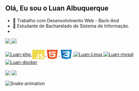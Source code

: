 ## Olá, Eu sou o Luan Albuquerque

- 🔭 Trabalho com Desenvolvimento Web - Back-And
- 🌱 Estudante de Bacharelado de Sistema de Informação.
-
 <div>
  <a href="https://github.com/luan-albuquerque">
  <img height="180em" src="https://github-readme-stats.vercel.app/api?username=luan-albuquerque&show_icons=true&theme=dark&include_all_commits=true&count_private=true"/>
  <img height="180em" src="https://github-readme-stats.vercel.app/api/top-langs/?username=luan-albuquerque&layout=compact&langs_count=7&theme=dark"/>
</div>
<div style="display: inline_block"><br>
 
 <img align="center" alt="Luan-php" height="30" width="40" src="https://cdn.jsdelivr.net/gh/devicons/devicon/icons/php/php-plain.svg">
 <img align="center" alt="Luan-Js" height="30" width="40" src="https://raw.githubusercontent.com/devicons/devicon/master/icons/javascript/javascript-plain.svg">
 <img align="center" alt="Luan-HTML" height="30" width="40" src="https://raw.githubusercontent.com/devicons/devicon/master/icons/html5/html5-original.svg">
 <img align="center" alt="Luan-CSS" height="30" width="40" src="https://raw.githubusercontent.com/devicons/devicon/master/icons/css3/css3-original.svg">
 <img  align="center" alt="Luan-Linux" height="30" width="40" src="https://cdn.jsdelivr.net/gh/devicons/devicon/icons/linux/linux-original.svg">
 <img  align="center" alt="Luan-mysql" height="30" width="40" src="https://cdn.jsdelivr.net/gh/devicons/devicon/icons/mysql/mysql-plain.svg">
 <img   align="center" alt="Luan-docker" height="30" width="40" src="https://cdn.jsdelivr.net/gh/devicons/devicon/icons/docker/docker-plain-wordmark.svg">
  </div>
  <br>
 <div> 
  <a href = "mailto:luan.santos6605@gmail.com"><img src="https://img.shields.io/badge/-Gmail-%23333?style=for-the-badge&logo=gmail&logoColor=white" target="_blank"></a>
  <a href="https://www.linkedin.com/in/luan3600/" target="_blank"><img src="https://img.shields.io/badge/-LinkedIn-%230077B5?style=for-the-badge&logo=linkedin&logoColor=white" target="_blank"></a> 
 
  ![Snake animation](https://github.com/luan-albuquerque/luan-albuquerque/blob/output/github-contribution-grid-snake.svg)
 
</div>
